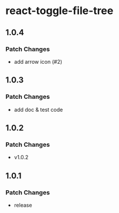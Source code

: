 # react-toggle-file-tree

## 1.0.4

### Patch Changes

- add arrow icon (#2)

## 1.0.3

### Patch Changes

- add doc & test code

## 1.0.2

### Patch Changes

- v1.0.2

## 1.0.1

### Patch Changes

- release
